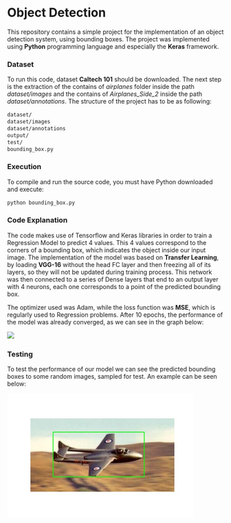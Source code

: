 # Object Detection

This repository contains a simple project for the implementation of an object detection system, using bounding boxes. The project was implemented using **Python** programming language and especially the **Keras** framework.



### Dataset

To run this code, dataset **Caltech 101** should be downloaded. The next step is the extraction of the contains of *airplanes* folder inside the path *dataset/images* and the contains of *Airplanes_Side_2* inside the path *dataset/annotations*. The structure of the project has to be as following:

```
dataset/
dataset/images
dataset/annotations
output/
test/
bounding_box.py
```



### Execution

To compile and run the source code, you must have Python downloaded and execute:

``` bash
python bounding_box.py
```



### Code Explanation

The code makes use of Tensorflow and Keras libraries in order to train a Regression Model to predict 4 values. This 4 values correspond to the corners of a bounding box, which indicates the object inside our input image. The implementation of the model was based on **Transfer Learning**, by loading **VGG-16** without the head FC layer and then freezing all of its layers, so they will not be updated during training process. This network was then connected to a series of Dense layers that end to an output layer with 4 neurons, each one corresponds to a point of the predicted bounding box. 

The optimizer used was Adam, while the loss function was **MSE**, which is regularly used to Regression problems. After 10 epochs, the performance of the model was already converged, as we can see in the graph below:

<p allign = 'center'>
    <img src = 'ouput/plot.png'
</p>





### Testing

To test the performance of our model we can see the predicted bounding boxes to some random images, sampled for test. An example can be seen below:

<p allign = 'center'>
    <img src = 'output/image_0054.jpg'
</p>